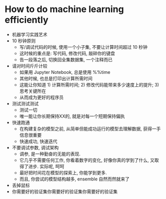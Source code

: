 ﻿# How to do machine learning efficiently

- 机器学习实践艺术
- 10 秒钟原则
  - 写/调试代码的时候, 使用一个小子集, 不要让计算时间超过 10 秒钟
  - 这时候的重点是: 写代码, 修改代码, 敲碎你的键盘
  - 告一段落之后, 切换回全集数据集, 一个注释而已
- 请对时间斤斤计较
  - 如果用 Jupyter Notebook, 总是使用 %%time
  - 其他时候, 也总是打印出计算所需时间
  - 这能让你知道 1) 计算所需时间; 2) 修改代码能带来多少速度上的提升; 3) 思考关键所在
  - 从而成为更好的程序员
- 测试测试测试
  - 测试一切
  - 唯一能让你长期保持XX的, 就是对每一个短期保持偏执
- 快速跑通
  - 在构建复杂的模型之前, 从简单但能成功运行的模型去理解数据, 获得一手信息很重要
  - 快速成功, 快速迭代
- 不要调试参数, 调试架构
  - 调参, 是一种勤奋的无能的表现.
  - 它几乎不需要任何工作, 你看着数字的变化, 好像你真的学到了什么, 又取得了进步. 实际呢, 呵呵
  - 最好把时间花在模型的探索上, 你能学到更多.
  - 而且, 你尝试的模型结构越多, ensemble 自然而然就来了
- 丢掉鼠标
- 你需要好的验证集你需要好的验证集你需要好的验证集
